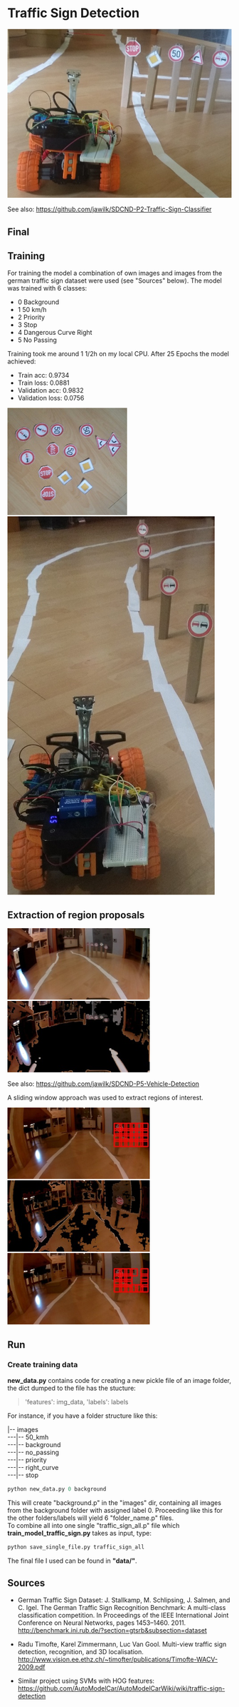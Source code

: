 # Traffic Sign Detection

[//]: # (Image References)
[image1]: ./project_images/overview.jpg
[image2]: ./project_images/all.jpg
[image3]: ./project_images/training.jpg
[image4]: ./project_images/all_org.jpg
[image5]: ./project_images/threshold_all.jpg
[image6]: ./project_images/sliding_window.jpg
[image7]: ./project_images/threshold_img.jpg
[image8]: ./project_images/thresholded_windows.jpg

![alt text][image1] <br/>

See also: <https://github.com/jawilk/SDCND-P2-Traffic-Sign-Classifier>


## Final

## Training
For training the model a combination of own images and images from the german traffic sign dataset were used (see "Sources" below). The model was trained with 6 classes:
* 0 Background
* 1 50 km/h
* 2 Priority
* 3 Stop
* 4 Dangerous Curve Right
* 5 No Passing

Training took me around 1 1/2h on my local CPU. After 25 Epochs the model achieved:
* Train acc: 0.9734
* Train loss: 0.0881
* Validation acc: 0.9832
* Validation loss: 0.0756

![alt text][image2] ![alt text][image3]

## Extraction of region proposals

![alt text][image4] ![alt text][image5]

See also: <https://github.com/jawilk/SDCND-P5-Vehicle-Detection>

A sliding window approach was used to extract regions of interest.

![alt text][image6] ![alt text][image7] ![alt text][image8]

## Run
### Create training data
**new_data.py** contains code for creating a new pickle file of an image folder, the dict dumped to the file has the stucture:
> 'features': img_data, 'labels': labels

For instance, if you have a folder structure like this:


|-- images<br/>
---|-- 50_kmh<br/>
---|-- background<br/>
---|-- no_passing<br/>
---|-- priority<br/>
---|-- right_curve<br/>
---|-- stop<br/>
```python
python new_data.py 0 background
```
This will create "background.p" in the "images" dir, containing all images from the background folder with assigned label 0. Proceeding like this for the other folders/labels will yield 6 "folder_name.p" files.<br/>
To combine all into one single "traffic_sign_all.p" file which **train_model_traffic_sign.py** takes as input, type:
```python
python save_single_file.py traffic_sign_all
```
The final file I used can be found in **"data/"**.


## Sources
* German Traffic Sign Dataset:
 J. Stallkamp, M. Schlipsing, J. Salmen, and C. Igel. The German Traffic Sign Recognition Benchmark: A multi-class classification competition. In Proceedings of the IEEE International Joint Conference on Neural Networks, pages 1453–1460. 2011.
 <http://benchmark.ini.rub.de/?section=gtsrb&subsection=dataset>
 
* Radu Timofte, Karel Zimmermann, Luc Van Gool. Multi-view traffic sign detection, recognition, and 3D localisation. 
 <http://www.vision.ee.ethz.ch/~timofter/publications/Timofte-WACV-2009.pdf>
 
* Similar project using SVMs with HOG features:
 <https://github.com/AutoModelCar/AutoModelCarWiki/wiki/traffic-sign-detection> 

